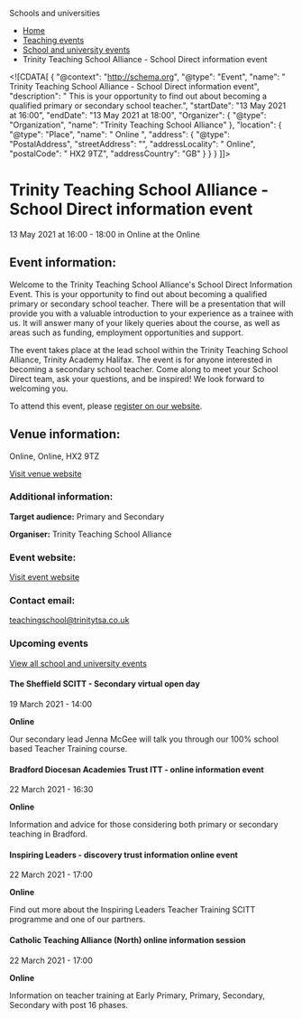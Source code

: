 Schools and universities

*   [Home](/)
*   [Teaching events](/teaching-events)
*   [School and university events](/teaching-events/training-provider-events)
*   Trinity Teaching School Alliance - School Direct information event

<!\[CDATA\[ { "@context": "http://schema.org", "@type": "Event", "name": " Trinity Teaching School Alliance - School Direct information event", "description": " This is your opportunity to find out about becoming a qualified primary or secondary school teacher.", "startDate": "13 May 2021 at 16:00", "endDate": "13 May 2021 at 18:00", "Organizer": { "@type": "Organization", "name": "Trinity Teaching School Alliance" }, "location": { "@type": "Place", "name": " Online ", "address": { "@type": "PostalAddress", "streetAddress": "", "addressLocality": " Online", "postalCode": " HX2 9TZ", "addressCountry": "GB" } } } \]\]>

Trinity Teaching School Alliance - School Direct information event
==================================================================

13 May 2021 at 16:00 - 18:00 in Online at the Online

Event information:
------------------

Welcome to the Trinity Teaching School Alliance's School Direct Information Event. This is your opportunity to find out about becoming a qualified primary or secondary school teacher. There will be a presentation that will provide you with a valuable introduction to your experience as a trainee with us. It will answer many of your likely queries about the course, as well as areas such as funding, employment opportunities and support.

The event takes place at the lead school within the Trinity Teaching School Alliance, Trinity Academy Halifax. The event is for anyone interested in becoming a secondary school teacher. Come along to meet your School Direct team, ask your questions, and be inspired! We look forward to welcoming you.

To attend this event, please [register on our website](https://www.eventbrite.co.uk/e/ttsa-school-direct-information-event-tickets-119897884801).

Venue information:
------------------

Online, Online, HX2 9TZ

[Visit venue website](https://halifax.trinitymat.org/ "Online")

### Additional information:

**Target audience:** Primary and Secondary

**Organiser:** Trinity Teaching School Alliance

### Event website:

[Visit event website](https://www.eventbrite.co.uk/e/ttsa-school-direct-information-event-tickets-119897884801)

### Contact email:

[teachingschool@trinitytsa.co.uk](mailto:teachingschool@trinitytsa.co.uk)

### Upcoming events

[View all school and university events](/teaching-events/training-provider-events)

[](/teaching-events/training-provider-events/210319-the-sheffield-scitt-secondary-virtual-open-day)

#### The Sheffield SCITT - Secondary virtual open day

19 March 2021 - 14:00

**Online**

Our secondary lead Jenna McGee will talk you through our 100% school based Teacher Training course.

[](/teaching-events/training-provider-events/210322-bradford-diocesan-academies-trust-itt-online-information-event)

#### Bradford Diocesan Academies Trust ITT - online information event

22 March 2021 - 16:30

**Online**

Information and advice for those considering both primary or secondary teaching in Bradford.

[](/teaching-events/training-provider-events/210322-inspiring-leaders-discovery-trust-information-online-event)

#### Inspiring Leaders - discovery trust information online event

22 March 2021 - 17:00

**Online**

Find out more about the Inspiring Leaders Teacher Training SCITT programme and one of our partners.

[](/teaching-events/training-provider-events/210322-catholic-teaching-alliance-north-online-information-session)

#### Catholic Teaching Alliance (North) online information session

22 March 2021 - 17:00

**Online**

Information on teacher training at Early Primary, Primary, Secondary, Secondary with post 16 phases.